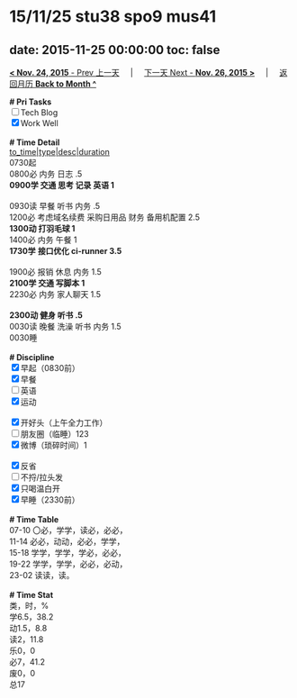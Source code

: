 # 15/11/25 stu38 spo9 mus41

date: 2015-11-25 00:00:00
toc: false
---
[**< Nov. 24, 2015** - Prev 上一天](/lifelogs/2015/11/d24.md) &nbsp; &nbsp; | &nbsp; &nbsp; [下一天 Next - **Nov. 26, 2015 >**](/lifelogs/2015/11/d26.md) &nbsp; &nbsp; |  &nbsp; &nbsp; [返回月历 **Back to Month ^**](/lifelogs/2015/11/index.md)
<br/><div><b># Pri Tasks</b></div><div><input type="checkbox"/>Tech Blog</div><div><input checked="true" type="checkbox"/>Work Well</div><div><br/></div><div><b># Time Detail</b></div><div><u>to_time|type|desc|duration</u></div><div>0730起</div><div>0800必 内务 日志 .5</div><div><b>0900学 交通 思考 记录 英语 1</b></div><div><br/></div><div>0930读 早餐 听书 内务 .5</div><div>1200必 考虑域名续费 采购日用品 财务 备用机配置 2.5</div><div><b>1300动 打羽毛球 1</b></div><div>1400必 内务 午餐 1</div><div><b>1730学</b> <b>接口优化 ci-runner 3.5</b></div><div><br/></div><div>1900必 报销 休息 内务 1.5</div><div><b>2100学 交通 写脚本 1</b></div><div>2230必 内务 家人聊天 1.5</div><div><br/></div><div><b>2300动 健身 听书 .5</b></div><div>0030读 晚餐 洗澡 听书 内务 1.5</div><div>0030睡</div><div><br/></div><div><b># Discipline</b></div><div><input checked="true" type="checkbox"/>早起（0830前）</div><div><input checked="true" type="checkbox"/>早餐</div><div><input type="checkbox"/>英语</div><div><input checked="true" type="checkbox"/>运动</div><div><br/></div><div><input checked="true" type="checkbox"/>开好头（上午全力工作）</div><div><input type="checkbox"/>朋友圈（临睡）123</div><div><input checked="true" type="checkbox"/>微博（琐碎时间）1</div><div><br/></div><div><input checked="true" type="checkbox"/>反省</div><div><input type="checkbox"/>不捋/拉头发</div><div><input checked="true" type="checkbox"/>只喝温白开</div><div><input checked="true" type="checkbox"/>早睡（2330前）</div><div><br/></div><div><b># Time Table</b></div><div>07-10 〇必，学学，读必，必必，</div><div>11-14 必必，动动，必必，学学，</div><div>15-18 学学，学学，学必，必必，</div><div>19-22 学学，学学，必必，必动，</div><div>23-02 读读，读。</div><div><br/></div><div><b># Time Stat</b></div><div>类，时，%</div><div>学6.5，38.2</div><div>动1.5，8.8</div><div>读2，11.8</div><div>乐0，0</div><div>必7，41.2</div><div>废0，0</div><div>总17</div>
